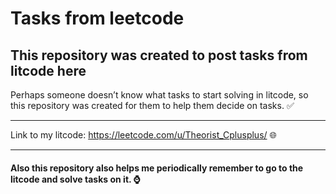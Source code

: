# Tasks from leetcode

## This repository was created to post tasks from litcode here

Perhaps someone doesn’t know what tasks to start solving in litcode, so this repository was created for them to help them decide on tasks. :white_check_mark:

___

Link to my litcode: https://leetcode.com/u/Theorist_Cplusplus/ :globe_with_meridians:
___

#### Also this repository also helps me periodically remember to go to the litcode and solve tasks on it. :watch:
